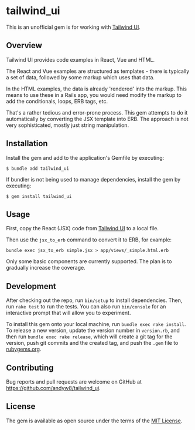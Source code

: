 # tailwind_ui

This is an unofficial gem is for working with [Tailwind UI](https://tailwindui.com).

## Overview

Tailwind UI provides code examples in React, Vue and HTML.

The React and Vue examples are structured as templates - there is typically a set of data, followed by some markup which uses that data.

In the HTML examples, the data is already 'rendered' into the markup. This means to use these in a Rails app, you would need modify the markup to add the conditionals, loops, ERB tags, etc.

That's a rather tedious and error-prone process. This gem attempts to do it automatically by converting the JSX template into ERB. The approach is not very sophisticated, mostly just string manipulation.

## Installation

Install the gem and add to the application's Gemfile by executing:

    $ bundle add tailwind_ui

If bundler is not being used to manage dependencies, install the gem by executing:

    $ gem install tailwind_ui

## Usage

First, copy the React (JSX) code from [Tailwind UI](https://tailwindui.com) to a local file.

Then use the `jsx_to_erb` command to convert it to ERB, for example:

`bundle exec jsx_to_erb simple.jsx > app/views/_simple.html.erb`

Only some basic components are currently supported. The plan is to gradually increase the coverage.

## Development

After checking out the repo, run `bin/setup` to install dependencies. Then, run `rake test` to run the tests. You can also run `bin/console` for an interactive prompt that will allow you to experiment.

To install this gem onto your local machine, run `bundle exec rake install`. To release a new version, update the version number in `version.rb`, and then run `bundle exec rake release`, which will create a git tag for the version, push git commits and the created tag, and push the `.gem` file to [rubygems.org](https://rubygems.org).

## Contributing

Bug reports and pull requests are welcome on GitHub at https://github.com/andyw8/tailwind_ui.

## License

The gem is available as open source under the terms of the [MIT License](https://opensource.org/licenses/MIT).
